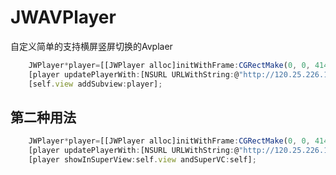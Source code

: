 # JWAVPlayer
自定义简单的支持横屏竖屏切换的Avplaer
```javascript     
    JWPlayer*player=[[JWPlayer alloc]initWithFrame:CGRectMake(0, 0, 414,9*414/16)];
    [player updatePlayerWith:[NSURL URLWithString:@"http://120.25.226.186:32812/resources/videos/minion_01.mp4"]];
    [self.view addSubview:player];
```
## 第二种用法
```javascript
    JWPlayer*player=[[JWPlayer alloc]initWithFrame:CGRectMake(0, 0, 414,9*414/16)];
    [player updatePlayerWith:[NSURL URLWithString:@"http://120.25.226.186:32812/resources/videos/minion_01.mp4"]];
    [player showInSuperView:self.view andSuperVC:self];
```

